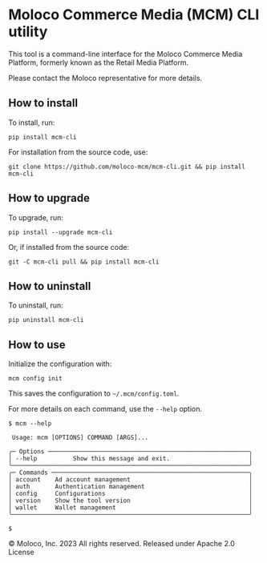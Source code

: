 # Moloco Commerce Media (MCM) CLI utility

This tool is a command-line interface for the Moloco Commerce Media Platform, formerly known as the Retail Media Platform.

Please contact the Moloco representative for more details.

## How to install

To install, run:
```
pip install mcm-cli
```

For installation from the source code, use:
```
git clone https://github.com/moloco-mcm/mcm-cli.git && pip install mcm-cli
```

## How to upgrade

To upgrade, run:
```
pip install --upgrade mcm-cli
```

Or, if installed from the source code:
```
git -C mcm-cli pull && pip install mcm-cli
```

## How to uninstall

To uninstall, run:
```
pip uninstall mcm-cli
```

## How to use
Initialize the configuration with:
```
mcm config init
```
This saves the configuration to `~/.mcm/config.toml`.

For more details on each command, use the `--help` option.
```
$ mcm --help

 Usage: mcm [OPTIONS] COMMAND [ARGS]...

╭─ Options ────────────────────────────────────────────────────────╮
│ --help          Show this message and exit.                      │
╰──────────────────────────────────────────────────────────────────╯
╭─ Commands ───────────────────────────────────────────────────────╮
│ account    Ad account management                                 │
│ auth       Authentication management                             │
│ config     Configurations                                        │
│ version    Show the tool version                                 │
│ wallet     Wallet management                                     │
╰──────────────────────────────────────────────────────────────────╯

$
```

© Moloco, Inc. 2023 All rights reserved. Released under Apache 2.0 License
